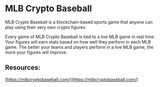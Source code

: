 # MLB Crypto Baseball

MLB Crypto Baseball is a blockchain-based sports game that anyone can play using their very own crypto figures.

Every game of MLB Crypto Baseball is tied to a live MLB game in real time. Your figures will earn stats based on how well they perform in each MLB game. The better your teams and players perform in a live MLB game, the more your figures will improve.

## Resources:

[https://mlbcryptobaseball.com/](https://mlbcryptobaseball.com/)


